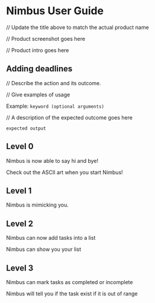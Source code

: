 # Nimbus User Guide

// Update the title above to match the actual product name

// Product screenshot goes here

// Product intro goes here

## Adding deadlines

// Describe the action and its outcome.

// Give examples of usage

Example: `keyword (optional arguments)`

// A description of the expected outcome goes here

```
expected output
```

## Level 0

Nimbus is now able to say hi and bye!

Check out the ASCII art when you start Nimbus!


## Level 1

Nimbus is mimicking you.

## Level 2

Nimbus can now add tasks into a list

Nimbus can show you your list

## Level 3

Nimbus can mark tasks as completed or incomplete

Nimbus will tell you if the task exist if it is out of range